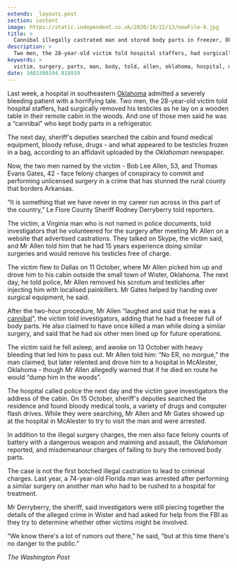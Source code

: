 ```yaml
--- 
extends: _layouts.post 
section: content 
image: https://static.independent.co.uk/2020/10/22/13/newFile-9.jpg 
title: > 
  Cannibal illegally castrated man and stored body parts in freezer, Oklahoma police say 
description: > 
  Two men, the 28-year-old victim told hospital staffers, had surgically removed his testicles as he lay on a wooden table in their remote cabin in the woods.And one of those men said he was a “cannibal” who kept body parts in a refrigerator.The next day, he told police, Mr Allen removed his scrotum and testicles after injecting him with localised painkillers.After the two-hour procedure, Mr Allen “laughed and said that he was a cannibal”, the victim told investigators, adding that he had a freezer full of body parts.While they were searching, Mr Allen and Mr Gates showed up at the hospital in McAlester to try to visit the man and were arrested. 
keywords: > 
  victim, surgery, parts, man, body, told, allen, oklahoma, hospital, men, investigators, illegally, stored, testicles, castrated, mr, freezer, say, cannibal 
date: 1603380194.918939 
--- 
```

<div><p class="sc-pQGev lbdMzz above-article-prompt-donations"></p><p>Last week, a hospital in southeastern <a href="https://www.independent.co.uk/topic/Oklahoma">Oklahoma</a> admitted a severely bleeding patient with a horrifying tale. Two men, the 28-year-old victim told hospital staffers, had surgically removed his testicles as he lay on a wooden table in their remote cabin in the woods. And one of those men said he was a &#8220;cannibal&#8221; who kept body parts in a refrigerator.</p><p>The next day, sheriff's deputies searched the cabin and found medical equipment, bloody refuse, drugs - and what appeared to be testicles frozen in a bag, according to an affidavit uploaded by the <i>Oklahoman</i> newspaper.</p><p></p><p>Now, the two men named by the victim - Bob Lee Allen, 53, and Thomas Evans Gates, 42 - face felony charges of conspiracy to commit and performing unlicensed surgery in a crime that has stunned the rural county that borders Arkansas.</p><p id="article-im-prompt"></p><p>&#8220;It is something that we have never in my career run across in this part of the country,&#8221; Le Flore County Sheriff Rodney Derryberry told reporters.</p><p></p><p></p><p>The victim, a Virginia man who is not named in police documents, told investigators that he volunteered for the surgery after meeting Mr Allen on a website that advertised castrations. They talked on Skype, the victim said, and Mr Allen told him that he had 15 years experience doing similar surgeries and would remove his testicles free of charge.</p><p>The victim flew to Dallas on 11 October, where Mr Allen picked him up and drove him to his cabin outside the small town of Wister, Oklahoma. The next day, he told police, Mr Allen removed his scrotum and testicles after injecting him with localised painkillers. Mr Gates helped by handing over surgical equipment, he said.</p><p id="taboola-carousel-thumbnails"></p><p>After the two-hour procedure, Mr Allen &#8220;laughed and said that he was a <a href="https://www.independent.co.uk/topic/cannibal">cannibal</a>&#8221;, the victim told investigators, adding that he had a freezer full of body parts. He also claimed to have once killed a man while doing a similar surgery, and said that he had six other men lined up for future operations.</p><p>The victim said he fell asleep, and awoke on 13 October with heavy bleeding that led him to pass out. Mr Allen told him: &#8220;No ER, no morgue,&#8221; the man claimed, but later relented and drove him to a hospital in McAlester, Oklahoma - though Mr Allen allegedly warned that if he died en route he would &#8220;dump him in the woods&#8221;.</p><p>The hospital called police the next day and the victim gave investigators the address of the cabin. On 15 October, sheriff's deputies searched the residence and found bloody medical tools, a variety of drugs and computer flash drives. While they were searching, Mr Allen and Mr Gates showed up at the hospital in McAlester to try to visit the man and were arrested.</p><p>In addition to the illegal surgery charges, the men also face felony counts of battery with a dangerous weapon and maiming and assault, the <i>Oklahoman</i> reported, and misdemeanour charges of failing to bury the removed body parts.</p><p></p><p>The case is not the first botched illegal castration to lead to criminal charges. Last year, a 74-year-old Florida man was arrested after performing a similar surgery on another man who had to be rushed to a hospital for treatment.</p><p>Mr Derryberry, the sheriff, said investigators were still piecing together the details of the alleged crime in Wister and had asked for help from the FBI as they try to determine whether other victims might be involved.</p><p></p><p>&#8220;We know there's a lot of rumors out there,&#8221; he said, &#8220;but at this time there's no danger to the public.&#8221;</p><p><i>The Washington Post</i></p><p class="sc-qPyvj iXzmwK"></p></div>